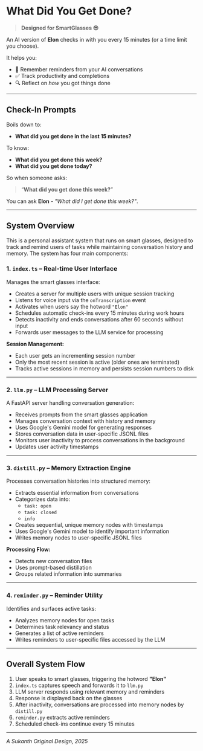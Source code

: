 # What Did You Get Done?

> **Designed for SmartGlasses 😎**

An AI version of **Elon** checks in with you every 15 minutes (or a time limit you choose).

It helps you:
- 🧠 Remember reminders from your AI conversations  
- ✅ Track productivity and completions  
- 🔍 Reflect on *how* you got things done  

---

## Check-In Prompts

Boils down to:

- **What did you get done in the last 15 minutes?**

To know:

- **What did you get done this week?**  
- **What did you get done today?**

So when someone asks:

> “**What did you get done this week?**”

You can ask **Elon** - *"What did I get done this week?"*.

---

## System Overview

This is a personal assistant system that runs on smart glasses, designed to track and remind users of tasks while maintaining conversation history and memory. The system has four main components:

### 1. `index.ts` – Real-time User Interface

Manages the smart glasses interface:

- Creates a server for multiple users with unique session tracking
- Listens for voice input via the `onTranscription` event
- Activates when users say the hotword `"Elon"`
- Schedules automatic check-ins every 15 minutes during work hours
- Detects inactivity and ends conversations after 60 seconds without input
- Forwards user messages to the LLM service for processing

**Session Management:**
- Each user gets an incrementing session number
- Only the most recent session is active (older ones are terminated)
- Tracks active sessions in memory and persists session numbers to disk

---

### 2. `llm.py` – LLM Processing Server

A FastAPI server handling conversation generation:

- Receives prompts from the smart glasses application
- Manages conversation context with history and memory
- Uses Google's Gemini model for generating responses
- Stores conversation data in user-specific JSONL files
- Monitors user inactivity to process conversations in the background
- Updates user activity timestamps

---

### 3. `distill.py` – Memory Extraction Engine

Processes conversation histories into structured memory:

- Extracts essential information from conversations
- Categorizes data into:
  - `task: open`
  - `task: closed`
  - `info`
- Creates sequential, unique memory nodes with timestamps
- Uses Google's Gemini model to identify important information
- Writes memory nodes to user-specific JSONL files

**Processing Flow:**
- Detects new conversation files
- Uses prompt-based distillation
- Groups related information into summaries

---

### 4. `reminder.py` – Reminder Utility

Identifies and surfaces active tasks:

- Analyzes memory nodes for open tasks
- Determines task relevancy and status
- Generates a list of active reminders
- Writes reminders to user-specific files accessed by the LLM

---

## Overall System Flow

1. User speaks to smart glasses, triggering the hotword **"Elon"**
2. `index.ts` captures speech and forwards it to `llm.py`
3. LLM server responds using relevant memory and reminders
4. Response is displayed back on the glasses
5. After inactivity, conversations are processed into memory nodes by `distill.py`
6. `reminder.py` extracts active reminders
7. Scheduled check-ins continue every 15 minutes

---
*A Sukanth Original Design, 2025*
